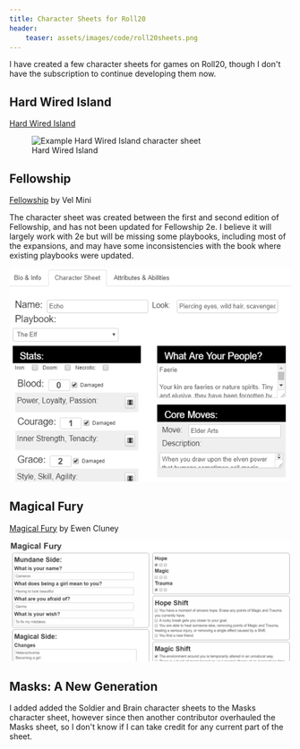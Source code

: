 ```yaml
---
title: Character Sheets for Roll20
header:
    teaser: assets/images/code/roll20sheets.png
---
```


I have created a few character sheets for games on Roll20, though I don't have the subscription to continue developing them now.

## Hard Wired Island

[Hard Wired Island](https://ettin.itch.io/hard-wired-island)

<figure>
  <img src="{{site.url}}/assets/images/code/roll20sheets_HWI.png" alt="Example Hard Wired Island character sheet"/>
  <figcaption>Hard Wired Island</figcaption>
</figure>

## Fellowship

[Fellowship](https://liberigothica.itch.io/fellowship-a-tabletop-adventure-game) by Vel Mini

The character sheet was created between the first and second edition of Fellowship, and has not been updated for Fellowship 2e. I believe it will largely work with 2e but will be missing some playbooks, including most of the expansions, and may have some inconsistencies with the book where existing playbooks were updated.

![Example Fellowship character sheet](/assets/images/code/roll20sheets_fellowship.png)

## Magical Fury

[Magical Fury](https://nekoewen.itch.io/magical-fury) by Ewen Cluney

![Example Magical Fury character sheet](/assets/images/code/roll20sheets_magicalfury.png)

## Masks: A New Generation

I added added the Soldier and Brain character sheets to the Masks character sheet, however since then another contributor overhauled the Masks sheet, so I don't know if I can take credit for any current part of the sheet.